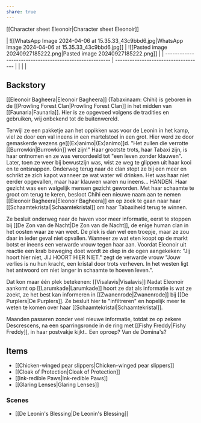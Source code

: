```yaml
---
share: true
---
```

[[Character sheet Eleonoir|Character sheet Eleonoir]]

| ![[WhatsApp Image 2024-04-06 at 15.35.33_43c9bbd6.jpg|WhatsApp Image 2024-04-06 at 15.35.33_43c9bbd6.jpg]] | ![[Pasted image 20240927185222.png|Pasted image 20240927185222.png]] |
| ------------------------------------------------------- | ------------------------------------ |
|                                                         |                                      |
## Backstory
[[Eleonoir Bagheera|Eleonoir Bagheera]] (Tabaxinaam: Chihi) is geboren in de [[Prowling Forest Clan|Prowling Forest Clan]] in het midden van [[Faunaria|Faunaria]]. Hier is ze opgevoed volgens de tradities en gebruiken, vrij onbekend tot de buitenwereld. 

Terwijl ze een pakketje aan het oppikken was voor de Leonin in het kamp, viel ze door een val ineens in een martelstoel in een grot. Hier werd ze door gemaskerde wezens ge[[(Ex)animo|(Ex)animo]]d. "Het zullen die verrotte [[Burrowkin|Burrowkin]] wel zijn!" Haar grootste trots, haar Tabaxi zijn, is haar ontnomen en ze was veroordeeld tot "een leven zonder klauwen". Later, toen ze weer bij bewustzijn was, wist ze weg te glippen uit haar kooi en te ontsnappen. Onderweg terug naar de clan stopt ze bij een meer en schrikt ze zich kapot wanneer ze wat water wil drinken. Het was haar niet eerder opgevallen, maar haar klauwen waren nu ineens... HANDEN. Haar gezicht was een walgelijk mensen gezicht geworden. Met haar schaamte te groot om terug te keren, besloot Chihi een nieuwe naam aan te nemen [[Eleonoir Bagheera|Eleonoir Bagheera]] en op zoek te gaan naar haar [[Schaamtekristal|Schaamtekristal]] om haar Tabaxiheid terug te winnen.

Ze besluit onderweg naar de haven voor meer informatie, eerst te stoppen bij [[De Zon van de Nacht|De Zon van de Nacht]], de enige human clan in het oosten waar ze van weet. De plek is dan wel een troepje, maar ze zou daar in ieder geval niet opvallen. Wanneer ze wat eten koopt op de markt botst er ineens een verwarde vrouw tegen haar aan. Voordat Eleonoir uit reactie een krab beweging doet wordt ze diep in de ogen aangekeken: "Jij hoort hier niet, JIJ HOORT HIER NIET." zegt de verwarde vrouw "Jouw verlies is nu hun kracht, een kristal door trots verheven. In het westen ligt het antwoord om niet langer in schaamte te hoeven leven.". 

Dat kon maar één plek betekenen: [[Visalavis|Visalavis]]
Nadat Eleonoir aankomt op [[Larumkade|Larumkade]] hoort ze dat als informatie is wat ze zoekt, ze het best kan informeren in [[Zwanenrode|Zwanenrode]] bij [[De Purplers|De Purplers]]. Ze besluit hier te "infiltreren" en hopelijk meer te weten te komen over haar [[Schaamtekristal|Schaamtekristal]].

Maanden passeren zonder veel nieuwe informatie, totdat ze op zekere Descrescens, na een sparringsronde in de ring met [[Fishy Freddy|Fishy Freddy]], in haar postvakje kijkt.. Een oproep? Van de Domina's?


## Items
* [[Chicken-winged pear slippers|Chicken-winged pear slippers]]
* [[Cloak of Protection|Cloak of Protection]]
* [[Ink-redible Paws|Ink-redible Paws]]
* [[Glaring Lenses|Glaring Lenses]]

### Scenes
* [[De Leonin's Blessing|De Leonin's Blessing]]

